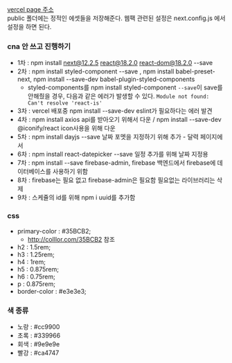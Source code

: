 [vercel page 주소](https://tono-p.vercel.app/)   
public 폴더에는 정적인 에셋들을 저장해준다.
웹팩 관련된 설정은 next.config.js 에서 설정을 하면 된다.

### cna 안 쓰고 진행하기
- 1차 : npm install next@12.2.5 react@18.2.0 react-dom@18.2.0 --save
- 2차 : npm install styled-component --save , npm install babel-preset-next,  npm install --save-dev babel-plugin-styled-components
    - styled-components를 npm install styled-component `--save`이 save를 안해줬을 경우, 다음과 같은 에러가 발생할 수 있다. `Module not found: Can't resolve 'react-is'` 
- 3차 : vercel 배포중 npm install --save-dev eslint가 필요하다는 에러 발견
- 4차 : npm install axios api를 받아오기 위해서 다운 / npm install --save-dev @iconify/react icon사용을 위해 다운
- 5차 : npm install dayjs --save 날짜 포멧을 지정하기 위해 추가 - 달력 페이지에서 
- 6차 : npm install react-datepicker --save 일정 추가를 위해 날짜 지정용
- 7차 : npm install --save firebase-admin, firebase 백엔드에서 firebase에 데이터베이스를 사용하기 위함
- 8차 : firebase는 필요 없고 firebase-admin은 필요함 필요없는 라이브러리는 삭제
- 9차 : 스케쥴의 id를 위해 npm i uuid를 추가함 

### css 
- primary-color : #35BCB2;
    - http://colllor.com/35BCB2 참조
- h2 : 1.5rem;
- h3 : 1.25rem;
- h4 : 1rem;
- h5 : 0.875rem;
- h6 : 0.75rem;
- p : 0.875rem;
- border-color : #e3e3e3;

### 색 종류
- 노랑 : #cc9900
- 초록 : #339966
- 회색 : #9e9e9e
- 빨강 : #ca4747
